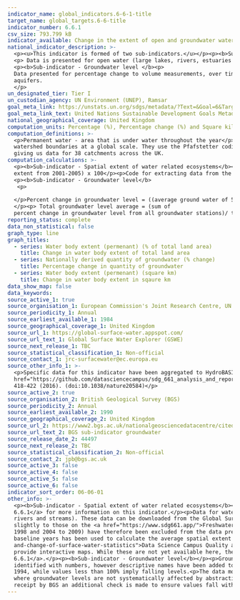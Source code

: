 ```yaml
---
indicator_name: global_indicators.6-6-1-title
target_name: global_targets.6-6-title
indicator_number: 6.6.1
csv_size: 793.799 kB
indicator_available: Change in the extent of open and groundwater water over time
national_indicator_description: >-
  <p><u>This indicator is formed of two sub-indicators.</u></p><p><b>Sub-indicator - Spatial extent of water related ecosystems</b>
  <p> Data is presented for open water (large lakes, rivers, estuaries and artificial waterbodies). Water body type is not yet included as a disaggregation.
  <p><b>Sub-indicator - Groundwater level </b><p>
  Data presented for percentage change to volume measurements, over time, of major groundwater
  aquifers.
  </p>
un_designated_tier: Tier I
un_custodian_agency: UN Environment (UNEP), Ramsar
goal_meta_link: https://unstats.un.org/sdgs/metadata/?Text=&Goal=6&Target=6.6
goal_meta_link_text: United Nations Sustainable Development Goals Metadata (PDF 4.0 MB)
national_geographical_coverage: United Kingdom
computation_units: Percentage (%), Percentage change (%) and Square kilometers (km)
computation_definitions: >-
  <p>Permanent water - area that is under water throughout the year</p><p>Seasonal water - area that is under water for less than 12 months a year</p><p>Ephemeral water - area that is episodically under water in different years</p><p>HydroBASINS - a series of polygon layers that depict
  watershed boundaries at a global scale. They use the Pfafstetter coding system, which allows for analysis of catchment topology. Catchments  can be broken down  into smaller sub-basins; with each subdivision, the Pfafstetter level increases. Here, a Pfafstetter level of 6 was used,
  giving us data for 38 catchments across the UK.
computation_calculations: >-
  <p><b>Sub-indicator - Spatial extent of water related ecosystems</b><p>Proportion of area = (spatial extent / land area) x 100</p><p>Percent change in spatial extent from baseline = ((average spatial extent of 5 year period - average spatial extent from 2001-2005) / average spatial
  extent from 2001-2005) x 100</p><p>Code for extracting data from the Global Surface Water Explorer and aggreating water to UK boundaries and HydroBasins can be found in the <a href="https://github.com/datasciencecampus/sdg_661_analysis_and_reporting">Data Science Campus GitHub</a>
  <p><b>Sub-indicator - Groundwater level</b>
   <p>
     
  </p>Percent change in groundwater level = ((average ground water of 5 year period - average groundwater level from 1990-1994) / average spatial extent from 1990-1994) x 100 
  </p><p> Total groundwater level average = (sum of
  percent change in groundwater level from all groundwater stations)/ total number of ground water stations * 100</p>
reporting_status: complete
data_non_statistical: false
graph_type: line
graph_titles:
  - series: Water body extent (permenant) (% of total land area)
    title: Change in water body extent of total land area
  - series: Nationally derived quantity of groundwater (% change)
    title: Percentage change in quantity of groundwater
  - series: Water body extent (permenant) (square km)
    title: Change in water body extent in sqaure km
data_show_map: false
data_keywords:
source_active_1: true
source_organisation_1: European Commission's Joint Research Centre, UN Environment, and Google 
source_periodicity_1: Annual
source_earliest_available_1: 1984
source_geographical_coverage_1: United Kingdom
source_url_1: https://global-surface-water.appspot.com/
source_url_text_1: Global Surface Water Explorer (GSWE)
source_next_release_1: TBC
source_statistical_classification_1: Non-official
source_contact_1: jrc-surfacewater@ec.europa.eu
source_other_info_1: >-
  <p>Specific data for this indicator have been aggregated to HydroBASINs Pfaffstetter level 6 using official UK boundaries. The data shown for this indicator and the code used to produce them can be found on the ONS <a
  href="https://github.com/datasciencecampus/sdg_661_analysis_and_reporting"> Data Science Campus Github</a>.</p><p>GSWE methodology - Jean-Francois Pekel, Andrew Cottam, Noel Gorelick, Alan S. Belward, High-resolution mapping of global surface water and its long-term changes. Nature 540,
  418-422 (2016). (doi:10.1038/nature20584)</p>
source_active_2: true
source_organisation_2: British Geological Survey (BGS)
source_periodicity_2: Annual
source_earliest_available_2: 1990
source_geographical_coverage_2: United Kingdom
source_url_2: https://www2.bgs.ac.uk/nationalgeosciencedatacentre/citedData/catalogue/ff1a56d7-7b68-4006-a7f2-45cfe4fd66ae.html
source_url_text_2: BGS sub-indicator groundwater 
source_release_date_2: 44497
source_next_release_2: TBC
source_statistical_classification_2: Non-official
source_contact_2: jpb@bgs.ac.uk
source_active_3: false
source_active_4: false
source_active_5: false
source_active_6: false
indicator_sort_order: 06-06-01
other_info: >-
  <p><b>Sub-indicator - Spatial extent of water related ecosystems</b></p><p>Please see the blog <a href="https://datasciencecampus.ons.gov.uk/using-satellite-imagery-to-report-changes-to-water-bodies-for-sdg-6-6-1">Using satellite imagery to report changes to water bodies for SDG
  6.6.1</a> for more information on this indicator.</p><p>Data for water body spatial extent (km) and change in water body extent is derived from Earth Observation data (from the Landsat satellite programme. The resolution used does not pick up smaller waterbodies (including small lakes,
  rivers and streams). These data can be downloaded from the Global Surface Water Explorer (GSWE).</p><p>The data presented here have been constrained to official high-water mark boundaries, which helps ensure that costal water is not included in estimated. Measures therefore differ
  slightly to those on the <a href="https://www.sdg661.app/">Freshwater Ecosystems Explorer</a>, a GSWE platform for presenting data specifically for this indicator.</p><p>Persistent cloud cover can impact the quality of data collection. Anomalous years (likely due to cloud cover - 1994 to
  1998 and 2004 to 2009) have therefore been excluded from the data presented here, with the exception of the baseline. The baseline period of 2001 to 2005 includes the anomalous years 2004 and 2005. To mitigate the impact of variable cloud cover, the modal value of each pixel across the
  baseline years has been used to calculate the average spatial extent in the baseline period. Further details on the source data and mitigating the impacts of these anomalous periods is provided in the <a href="https://datasciencecampus.ons.gov.uk/projects/quality-and-methodology-extent-
  and-change-of-surface-water-statistics">Data Science Campus Quality and Methodology document</a>.</p><p>HydroBASIN catchments are identified with numbers, however we have added descriptive names to each catchment in the dropdown menu - these are not official names. Work is in progress to
  provide interactive maps. While these are not yet available here, they can be viewed in the blog <a href="https://datasciencecampus.ons.gov.uk/using-satellite-imagery-to-report-changes-to-water-bodies-for-sdg-6-6-1">Using satellite imagery to report changes to water for SDG
  6.6.1</a>.</p><p><b>Sub-indicator - Groundwater level</b></p><p>Groundwater level data is obtained from BGS' WellMaster database, derived from 154 groundwater level monitoring stations to provide groundwater estimates for 19 of the 34 HydroBasin in the UK. HydroBASIN cathchments are
  identified with numbers, however descriptive names have been added to the dropdown menu, these are not official names.<p>The chosen five-year reference period for the analysis is 1990 to 1994. Values greater than 100% imply average groundwater levels have risen since the period 1990 to
  1994, while values less than 100% imply falling levels.<p>The data monitored by measuring authorities in each nation (EA, SEPA, NRW, DAERA) and are passed to BGS periodically. All chosen sites have monitoring frequencies of greater than one observation a month, are monitoring boreholes
  where groundwater levels are not systematically affected by abstraction and are representative of local and regional groundwater systems. <p>Raw data is quality assured by measuring authority and are expected to be accurate to less than +/- 0.01 metre for data collected since 1990. On
  receipt by BGS an additional check is made to ensure values fall within expected hydrogeologicaly plausible ranges.</p> Data follows the UN specification for this indicator. This indicator has been identified in collaboration with topic experts.
---
```

